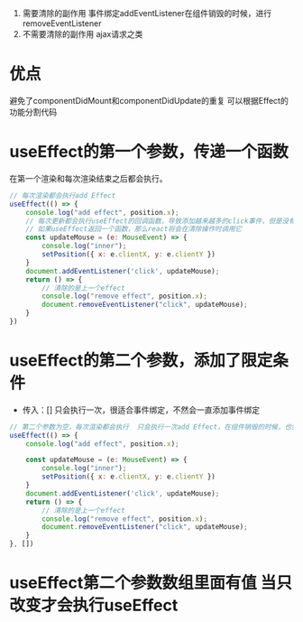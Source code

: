 1. 需要清除的副作用 事件绑定addEventListener在组件销毁的时候，进行removeEventListener
2. 不需要清除的副作用 ajax请求之类

# 优点
避免了componentDidMount和componentDidUpdate的重复 
可以根据Effect的功能分割代码

# useEffect的第一个参数，传递一个函数
在第一个渲染和每次渲染结束之后都会执行。
```javascript
// 每次渲染都会执行add Effect
useEffect(() => {
    console.log("add effect", position.x);
    // 每次更新都会执行useEffect的回调函数，导致添加越来越多的click事件，但是没有清除掉
    // 如果useEffect返回一个函数，那么react将会在清除操作时调用它
    const updateMouse = (e: MouseEvent) => {
        console.log("inner");
        setPosition({ x: e.clientX, y: e.clientY })
    }
    document.addEventListener('click', updateMouse);
    return () => {
        // 清除的是上一个effect
        console.log("remove effect", position.x);
        document.removeEventListener("click", updateMouse);
    }
})
```
# useEffect的第二个参数，添加了限定条件
- 传入：[] 只会执行一次，很适合事件绑定，不然会一直添加事件绑定
```javascript
// 第二个参数为空，每次渲染都会执行  只会执行一次add Effect，在组件销毁的时候，也会执行一次remove Effect
useEffect(() => {
    console.log("add effect", position.x);

    const updateMouse = (e: MouseEvent) => {
        console.log("inner");
        setPosition({ x: e.clientX, y: e.clientY })
    }
    document.addEventListener('click', updateMouse);
    return () => {
        // 清除的是上一个effect
        console.log("remove effect", position.x);
        document.removeEventListener("click", updateMouse);
    }
}, [])
```

# useEffect第二个参数数组里面有值 当只改变才会执行useEffect